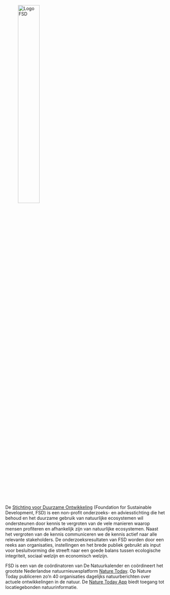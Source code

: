 <figure className="figure mb-1 text-start w-100">
  <img className="figure-img img-fluid" style="max-width:500px;width:40%;" src="/assets/images/logo-FSD2.png" alt="Logo FSD">
  <figcaption className="Logo FSD"></figcaption>
</figure>

De [Stichting voor Duurzame Ontwikkeling](https://www.fsd.nl) (Foundation for Sustainable Development, FSD) is een non-profit onderzoeks- en adviesstichting die het behoud en het duurzame gebruik van natuurlijke ecosystemen wil ondersteunen door kennis te vergroten van de vele manieren waarop mensen profiteren en afhankelijk zijn van natuurlijke ecosystemen. Naast het vergroten van de kennis communiceren we de kennis actief naar alle relevante stakeholders. De onderzoeksresultaten van FSD worden door een reeks aan organisaties, instellingen en het brede publiek gebruikt als input voor besluitvorming die streeft naar een goede balans tussen ecologische integriteit, sociaal welzijn en economisch welzijn. 

FSD is een van de coördinatoren van De Natuurkalender en coördineert het grootste Nederlandse natuurnieuwsplatform [Nature Today](https://www.naturetoday.com/intl/nl/home). Op Nature Today publiceren zo’n 40 organisaties dagelijks natuurberichten over actuele ontwikkelingen in de natuur. De [Nature Today App](https://naturetoday.nl/#/) biedt toegang tot locatiegebonden natuurinformatie.


